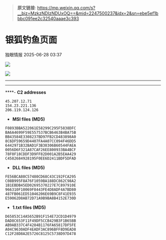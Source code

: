 > **原文链接**: https://mp.weixin.qq.com/s?__biz=MzkzNDIzNDUxOQ==&mid=2247500237&idx=2&sn=ebe5ef1bbbc091ee2c32540aaae3c393

#  银狐钓鱼页面  
 独眼情报   2025-06-28 03:37  
  
![](https://mmbiz.qpic.cn/sz_mmbiz_png/KgxDGkACWnTbh30r33ky9Ps44jMkFPD8tLibdyziaSQCc0LFvSLwktu1jS8JONl03YCNkJjoRPz6YibFBiax7RZzLg/640?wx_fmt=png&from=appmsg "")  
  
![](https://mmbiz.qpic.cn/sz_mmbiz_png/KgxDGkACWnTbh30r33ky9Ps44jMkFPD8RLncwDv7OYHTZpJUPFMcgFQPwxCJQ7PyGjv92vP8VZSXcvYicjKDKkw/640?wx_fmt=png&from=appmsg "")  
  
****  
****  
****- **C2 addresses**  
  

```
45.207.12.71
154.23.221.136
206.119.124.126

```

- **MSI files (MD5)**  
  

```
F0893BBA522061E58299C295F5838DFC
BA6A4699F59E557537BCB6463B4BA75B
BB43584E3308237BD97FB2CD483898A0
8C6DF59659D4407FA4A07CC094F46DD5
6442971B32BAD1F3B30306B60544FAEA
0056D6F321A87CAF26EE800933BA4BCF
78F0F18CDDF3D9FF82D001A2B5EAA429
C4582684928195F0EE6D2411BDF5DFAD

```

- **DLL files (MD5)**  
  

```
FE56BCA80C57480CD68C43C192FCA295
C08B995F8A76F1059BA188DC862C98A2
1B1EBDB45ED02695370227E7C897910E
966310F10069F8443FE4D8ADF4A7BD80
487FB061ED51046206E69B9C8F41E935
E59062D8AB72D71A9B9BA8B4152E730D

```

- **1.txt files (MD5)**  
  

```
D65853C14A5652B91F154E72CD1D4979
DAD8C653F11F49DF5CCB429B3F1B65BB
AB9AB337C4F4284B1176FA65817DF5FE
A04C9630ADF4EADF3AC896BFF8D9EAD8
C12F28D8A2E5726C8125C5738D97D478

```

  
  
  

